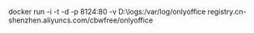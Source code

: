 docker run -i -t -d -p 8124:80 -v D:\\logs:/var/log/onlyoffice registry.cn-shenzhen.aliyuncs.com/cbwfree/onlyoffice
